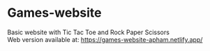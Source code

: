 # Games-website
Basic website with Tic Tac Toe and Rock Paper Scissors <br />
Web version available at: https://games-website-apham.netlify.app/
